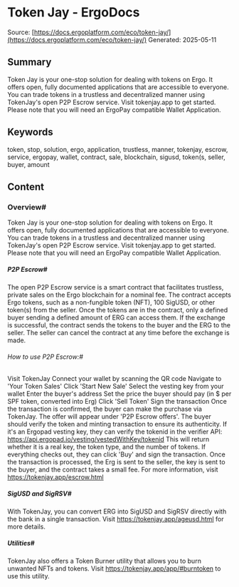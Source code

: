 # Token Jay - ErgoDocs
Source: [https://docs.ergoplatform.com/eco/token-jay/](https://docs.ergoplatform.com/eco/token-jay/)
Generated: 2025-05-11

## Summary
Token Jay is your one-stop solution for dealing with tokens on Ergo. It offers open, fully documented applications that are accessible to everyone. You can trade tokens in a trustless and decentralized manner using TokenJay's open P2P Escrow service. Visit tokenjay.app to get started. Please note that you will need an ErgoPay compatible Wallet Application.

## Keywords
token, stop, solution, ergo, application, trustless, manner, tokenjay, escrow, service, ergopay, wallet, contract, sale, blockchain, sigusd, token(s, seller, buyer, amount

## Content
### Overview#
Token Jay is your one-stop solution for dealing with tokens on Ergo. It offers open, fully documented applications that are accessible to everyone.
You can trade tokens in a trustless and decentralized manner using TokenJay's open P2P Escrow service. Visit tokenjay.app to get started. Please note that you will need an ErgoPay compatible Wallet Application.

##### P2P Escrow#
The open P2P Escrow service is a smart contract that facilitates trustless, private sales on the Ergo blockchain for a nominal fee. The contract accepts Ergo tokens, such as a non-fungible token (NFT), 100 SigUSD, or other token(s) from the seller. Once the tokens are in the contract, only a defined buyer sending a defined amount of ERG can access them. If the exchange is successful, the contract sends the tokens to the buyer and the ERG to the seller. The seller can cancel the contract at any time before the exchange is made.

###### How to use P2P Escrow:#
Visit TokenJay
Connect your wallet by scanning the QR code
Navigate to 'Your Token Sales'
Click 'Start New Sale'
Select the vesting key from your wallet
Enter the buyer's address
Set the price the buyer should pay (in $ per SPF token, converted into Erg)
Click 'Sell Token'
Sign the transaction
Once the transaction is confirmed, the buyer can make the purchase via TokenJay. The offer will appear under 'P2P Escrow offers'. The buyer should verify the token and minting transaction to ensure its authenticity. If it's an Ergopad vesting key, they can verify the tokenid in the verifier API:
https://api.ergopad.io/vesting/vestedWithKey/tokenid
This will return whether it is a real key, the token type, and the number of tokens. If everything checks out, they can click 'Buy' and sign the transaction.
Once the transaction is processed, the Erg is sent to the seller, the key is sent to the buyer, and the contract takes a small fee.
For more information, visit https://tokenjay.app/escrow.html

##### SigUSD and SigRSV#
With TokenJay, you can convert ERG into SigUSD and SigRSV directly with the bank in a single transaction. Visit https://tokenjay.app/ageusd.html for more details.

##### Utilities#
TokenJay also offers a Token Burner utility that allows you to burn unwanted NFTs and tokens. Visit https://tokenjay.app/app/#burntoken to use this utility.
